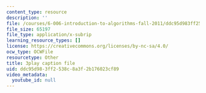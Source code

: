 ```yaml
---
content_type: resource
description: ''
file: /courses/6-006-introduction-to-algorithms-fall-2011/ddc95d983ff2538c8a3f2b176023cf89_9Jry5-82I68.vtt
file_size: 65197
file_type: application/x-subrip
learning_resource_types: []
license: https://creativecommons.org/licenses/by-nc-sa/4.0/
ocw_type: OCWFile
resourcetype: Other
title: 3play caption file
uid: ddc95d98-3ff2-538c-8a3f-2b176023cf89
video_metadata:
  youtube_id: null
---
```

